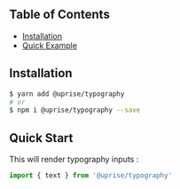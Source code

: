 ## Table of Contents

- [Installation](#installation)
- [Quick Example](#quick-start)

## Installation

```bash
$ yarn add @uprise/typography 
# or
$ npm i @uprise/typography --save
```

## Quick Start

This will render typography inputs :

```javascript
import { text } from '@uprise/typography'
```
